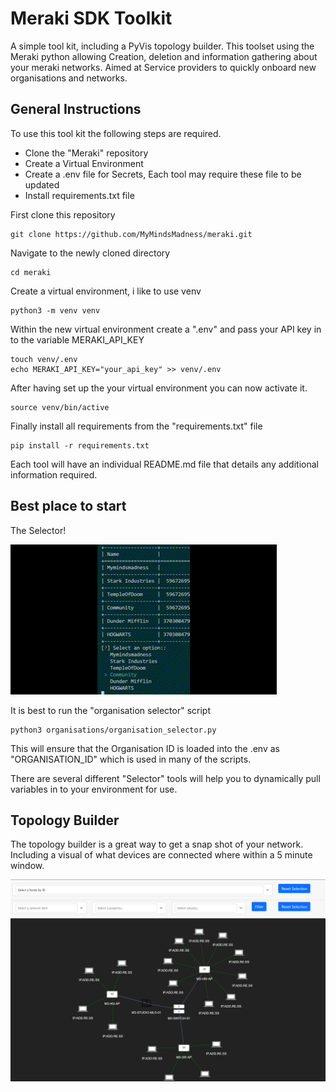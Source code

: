 # Meraki SDK Toolkit

A simple tool kit, including a PyVis topology builder. 
This toolset using the Meraki python allowing Creation, deletion and information gathering about your meraki networks.
Aimed at Service providers to quickly onboard new organisations and networks.  

## General Instructions

To use this tool kit the following steps are required. 

- Clone the "Meraki" repository
- Create a Virtual Environment
- Create a .env file for Secrets, Each tool may require these file to be updated
- Install requirements.txt file

First clone this repository

    git clone https://github.com/MyMindsMadness/meraki.git
    
Navigate to the newly cloned directory

    cd meraki

Create a virtual environment, i like to use venv

    python3 -m venv venv

Within the new virtual environment create a ".env" and pass your API key in to the variable MERAKI_API_KEY 

    touch venv/.env
    echo MERAKI_API_KEY="your_api_key" >> venv/.env 

After having set up the your virtual environment you can now activate it.

    source venv/bin/active

Finally install all requirements from the "requirements.txt" file

    pip install -r requirements.txt

Each tool will have an individual README.md file that details any additional information required. 

## Best place to start

The Selector!

![GIF](images/Selector.gif)

It is best to run the "organisation selector" script 

    python3 organisations/organisation_selector.py

This will ensure that the Organisation ID is loaded into the .env as "ORGANISATION_ID" which is used in many of the scripts. 

There are several different "Selector" tools will help you to dynamically pull variables in to your environment for use.


## Topology Builder

The topology builder is a great way to get a snap shot of your network. Including a visual of what devices are connected where within a 5 minute window. 

![TOPOLOGY](images/Topology_sample.jpg) 

